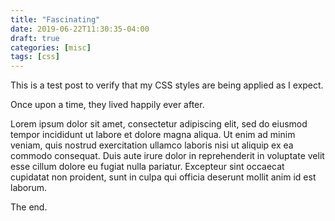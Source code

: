 ```yaml
---
title: "Fascinating"
date: 2019-06-22T11:30:35-04:00
draft: true
categories: [misc]
tags: [css]
---
```


This is a test post to verify that my CSS styles are being applied as I expect.
<!--more-->

Once upon a time, they lived happily ever after.

Lorem ipsum dolor sit amet, consectetur adipiscing elit, sed do eiusmod tempor
incididunt ut labore et dolore magna aliqua. Ut enim ad minim veniam, quis
nostrud exercitation ullamco laboris nisi ut aliquip ex ea commodo consequat.
Duis aute irure dolor in reprehenderit in voluptate velit esse cillum dolore
eu fugiat nulla pariatur. Excepteur sint occaecat cupidatat non proident, sunt
in culpa qui officia deserunt mollit anim id est laborum.

The end.

